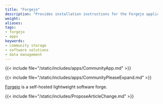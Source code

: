 ```yaml
---
title: "Forgejo"
description: "Provides installation instructions for the Forgejo application in TrueNAS."
weight: 
aliases:
tags:
- forgejo
- apps
keywords:
- community storage
- software solutions
- data management
---
```


{{< include file="/static/includes/apps/CommunityApp.md" >}}

{{< include file="/static/includes/apps/CommunityPleaseExpand.md" >}}

<a href="https://forgejo.org/">Forgejo</a> is a self-hosted lightweight software forge.

{{< include file="/static/includes/ProposeArticleChange.md" >}}
